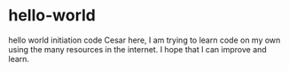 # hello-world
hello world initiation code
Cesar here, I am trying to learn code on my own using the many resources in the internet.
I hope that I can improve and learn.

